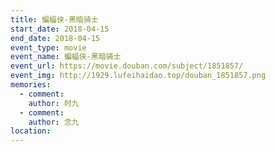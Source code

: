```yaml
---
title: 蝙蝠侠-黑暗骑士
start_date: 2018-04-15
end_date: 2018-04-15
event_type: movie
event_name: 蝙蝠侠-黑暗骑士
event_url: https://movie.douban.com/subject/1851857/
event_img: http://1929.lufeihaidao.top/douban_1851857.png
memories:
  - comment: 
    author: 时九
  - comment: 
    author: 念九
location: 
---
```

